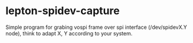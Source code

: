 
# lepton-spidev-capture
Simple program for grabing vospi frame over spi interface (/dev/spidevX.Y node), think to adapt X, Y according to your system. 
